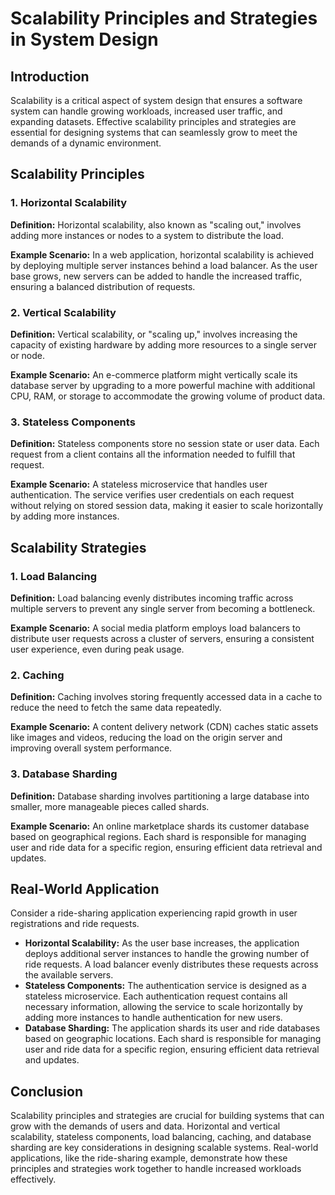 
# Scalability Principles and Strategies in System Design

## Introduction

Scalability is a critical aspect of system design that ensures a software system can handle growing workloads, increased user traffic, and expanding datasets. Effective scalability principles and strategies are essential for designing systems that can seamlessly grow to meet the demands of a dynamic environment.

## Scalability Principles

### 1. Horizontal Scalability

**Definition:** Horizontal scalability, also known as "scaling out," involves adding more instances or nodes to a system to distribute the load.

**Example Scenario:** In a web application, horizontal scalability is achieved by deploying multiple server instances behind a load balancer. As the user base grows, new servers can be added to handle the increased traffic, ensuring a balanced distribution of requests.

### 2. Vertical Scalability

**Definition:** Vertical scalability, or "scaling up," involves increasing the capacity of existing hardware by adding more resources to a single server or node.

**Example Scenario:** An e-commerce platform might vertically scale its database server by upgrading to a more powerful machine with additional CPU, RAM, or storage to accommodate the growing volume of product data.

### 3. Stateless Components

**Definition:** Stateless components store no session state or user data. Each request from a client contains all the information needed to fulfill that request.

**Example Scenario:** A stateless microservice that handles user authentication. The service verifies user credentials on each request without relying on stored session data, making it easier to scale horizontally by adding more instances.

## Scalability Strategies

### 1. Load Balancing

**Definition:** Load balancing evenly distributes incoming traffic across multiple servers to prevent any single server from becoming a bottleneck.

**Example Scenario:** A social media platform employs load balancers to distribute user requests across a cluster of servers, ensuring a consistent user experience, even during peak usage.

### 2. Caching

**Definition:** Caching involves storing frequently accessed data in a cache to reduce the need to fetch the same data repeatedly.

**Example Scenario:** A content delivery network (CDN) caches static assets like images and videos, reducing the load on the origin server and improving overall system performance.

### 3. Database Sharding

**Definition:** Database sharding involves partitioning a large database into smaller, more manageable pieces called shards.

**Example Scenario:** An online marketplace shards its customer database based on geographical regions. Each shard is responsible for managing user and ride data for a specific region, ensuring efficient data retrieval and updates.

## Real-World Application

Consider a ride-sharing application experiencing rapid growth in user registrations and ride requests.

- **Horizontal Scalability:** As the user base increases, the application deploys additional server instances to handle the growing number of ride requests. A load balancer evenly distributes these requests across the available servers.
- **Stateless Components:** The authentication service is designed as a stateless microservice. Each authentication request contains all necessary information, allowing the service to scale horizontally by adding more instances to handle authentication for new users.
- **Database Sharding:** The application shards its user and ride databases based on geographic locations. Each shard is responsible for managing user and ride data for a specific region, ensuring efficient data retrieval and updates.

## Conclusion

Scalability principles and strategies are crucial for building systems that can grow with the demands of users and data. Horizontal and vertical scalability, stateless components, load balancing, caching, and database sharding are key considerations in designing scalable systems. Real-world applications, like the ride-sharing example, demonstrate how these principles and strategies work together to handle increased workloads effectively.
